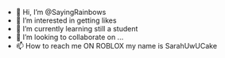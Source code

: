 - 👋 Hi, I’m @SayingRainbows
- 👀 I’m interested in getting likes
- 🌱 I’m currently learning still a student
- 💞️ I’m looking to collaborate on ...
- 📫 How to reach me ON ROBLOX my name is SarahUwUCake

<!---
SayingRainbows/SayingRainbows is a ✨ special ✨ repository because its `README.md` (this file) appears on your GitHub profile.
You can click the Preview link to take a look at your changes.
--->

